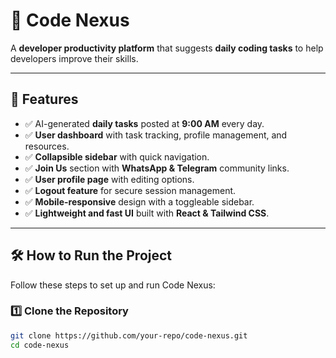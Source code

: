 # 🚀 Code Nexus

A **developer productivity platform** that suggests **daily coding tasks** to help developers improve their skills.

---

## 🔹 Features  
- ✅ AI-generated **daily tasks** posted at **9:00 AM** every day.  
- ✅ **User dashboard** with task tracking, profile management, and resources.  
- ✅ **Collapsible sidebar** with quick navigation.  
- ✅ **Join Us** section with **WhatsApp & Telegram** community links.  
- ✅ **User profile page** with editing options.  
- ✅ **Logout feature** for secure session management.  
- ✅ **Mobile-responsive** design with a toggleable sidebar.  
- ✅ **Lightweight and fast UI** built with **React & Tailwind CSS**.  

---

## 🛠️ How to Run the Project  
Follow these steps to set up and run Code Nexus:  

### 1️⃣ Clone the Repository  
```bash
git clone https://github.com/your-repo/code-nexus.git
cd code-nexus
